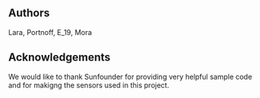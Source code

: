## Authors
Lara, Portnoff, E_19, Mora

## Acknowledgements
We would like to thank Sunfounder for providing very helpful sample code and for makigng the sensors used in this project.

